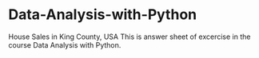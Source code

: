 # Data-Analysis-with-Python
House Sales in King County, USA
This is answer sheet of excercise in the course Data Analysis with Python.
